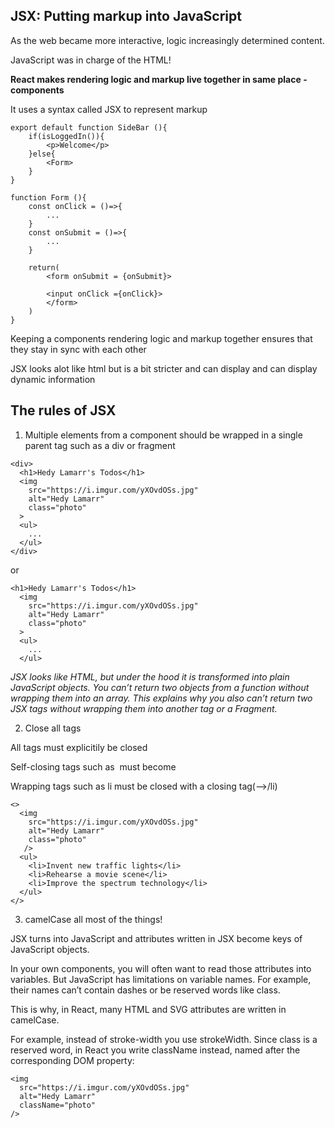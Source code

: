 ## JSX: Putting markup into JavaScript

As the web became more interactive, logic increasingly determined content.

JavaScript was in charge of the HTML!

**React makes rendering logic and markup live together in same place - components**

It uses a syntax called JSX to represent markup

```
export default function SideBar (){
    if(isLoggedIn()){
        <p>Welcome</p>
    }else{
        <Form>
    }
}

function Form (){
    const onClick = ()=>{
        ...
    }
    const onSubmit = ()=>{
        ...
    }

    return(
        <form onSubmit = {onSubmit}>

        <input onClick ={onClick}>
        </form>
    )
}

```

Keeping a components rendering logic and markup together ensures that they stay in sync with each other

JSX looks alot like html but is a bit stricter and can display and can display dynamic information

## The rules of JSX

1. Multiple elements from a component should be wrapped in a single parent tag such as a div or fragment

```
<div>
  <h1>Hedy Lamarr's Todos</h1>
  <img
    src="https://i.imgur.com/yXOvdOSs.jpg"
    alt="Hedy Lamarr"
    class="photo"
  >
  <ul>
    ...
  </ul>
</div>

```

or

```
<h1>Hedy Lamarr's Todos</h1>
  <img
    src="https://i.imgur.com/yXOvdOSs.jpg"
    alt="Hedy Lamarr"
    class="photo"
  >
  <ul>
    ...
  </ul>

```

_JSX looks like HTML, but under the hood it is transformed into plain JavaScript objects. You can’t return two objects from a function without wrapping them into an array. This explains why you also can’t return two JSX tags without wrapping them into another tag or a Fragment._

2. Close all tags

All tags must explicitily be closed

Self-closing tags such as <img> must become <img/>

Wrapping tags such as li must be closed with a closing tag(-->/li)

```
<>
  <img
    src="https://i.imgur.com/yXOvdOSs.jpg"
    alt="Hedy Lamarr"
    class="photo"
   />
  <ul>
    <li>Invent new traffic lights</li>
    <li>Rehearse a movie scene</li>
    <li>Improve the spectrum technology</li>
  </ul>
</>

```

3. camelCase all most of the things!

JSX turns into JavaScript and attributes written in JSX become keys of JavaScript objects.

In your own components, you will often want to read those attributes into variables. But JavaScript has limitations on variable names. For example, their names can’t contain dashes or be reserved words like class.

This is why, in React, many HTML and SVG attributes are written in camelCase.

For example, instead of stroke-width you use strokeWidth. Since class is a reserved word, in React you write className instead, named after the corresponding DOM property:

```
<img
  src="https://i.imgur.com/yXOvdOSs.jpg"
  alt="Hedy Lamarr"
  className="photo"
/>

```
